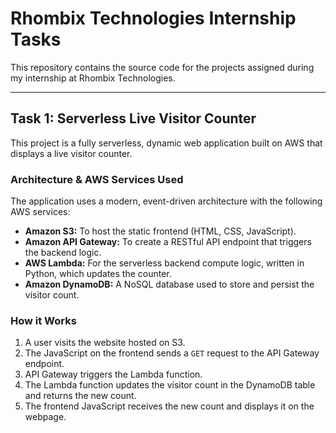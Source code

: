 # Rhombix Technologies Internship Tasks

This repository contains the source code for the projects assigned during my internship at Rhombix Technologies.

---

## Task 1: Serverless Live Visitor Counter

This project is a fully serverless, dynamic web application built on AWS that displays a live visitor counter.

### Architecture & AWS Services Used

The application uses a modern, event-driven architecture with the following AWS services:

*   **Amazon S3:** To host the static frontend (HTML, CSS, JavaScript).
*   **Amazon API Gateway:** To create a RESTful API endpoint that triggers the backend logic.
*   **AWS Lambda:** For the serverless backend compute logic, written in Python, which updates the counter.
*   **Amazon DynamoDB:** A NoSQL database used to store and persist the visitor count.

### How it Works

1.  A user visits the website hosted on S3.
2.  The JavaScript on the frontend sends a `GET` request to the API Gateway endpoint.
3.  API Gateway triggers the Lambda function.
4.  The Lambda function updates the visitor count in the DynamoDB table and returns the new count.
5.  The frontend JavaScript receives the new count and displays it on the webpage.
